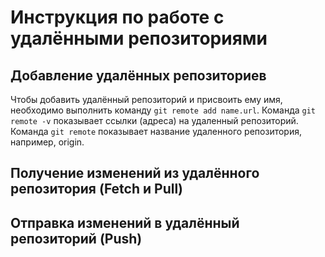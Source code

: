 # Инструкция по работе с удалёнными репозиториями
## Добавление удалённых репозиториев
Чтобы добавить удалённый репозиторий и присвоить ему имя, необходимо выполнить команду `git remote add name.url`. 
Команда `git remote -v` показывает ссылки (адреса) на удаленный репозиторий. 
Команда `git remote` показывает название удаленного репозитория, например, origin. 
## Получение изменений из удалённого репозитория (Fetch и Pull)
## Отправка изменений в удалённый репозиторий (Push)